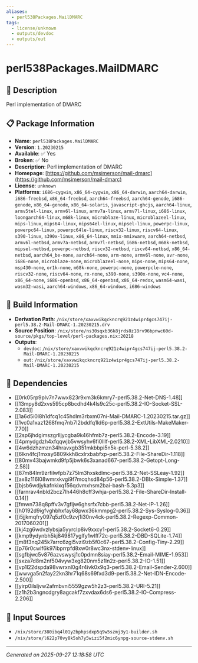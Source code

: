 ```yaml
---
aliases:
  - perl538Packages.MailDMARC
tags:
  - license/unknown
  - outputs/devdoc
  - outputs/out
---
```


# perl538Packages.MailDMARC

## 📝 Description

Perl implementation of DMARC

## 📋 Package Information

- **Name**: `perl538Packages.MailDMARC`
- **Version**: `1.20230215`
- **Available**: ✅ Yes
- **Broken**: ✅ No
- **Description**: Perl implementation of DMARC
- **Homepage**: [https://github.com/msimerson/mail-dmarc](https://github.com/msimerson/mail-dmarc)
- **License**: `unknown`
- **Platforms**: `i686-cygwin`, `x86_64-cygwin`, `x86_64-darwin`, `aarch64-darwin`, `i686-freebsd`, `x86_64-freebsd`, `aarch64-freebsd`, `aarch64-genode`, `i686-genode`, `x86_64-genode`, `x86_64-solaris`, `javascript-ghcjs`, `aarch64-linux`, `armv5tel-linux`, `armv6l-linux`, `armv7a-linux`, `armv7l-linux`, `i686-linux`, `loongarch64-linux`, `m68k-linux`, `microblaze-linux`, `microblazeel-linux`, `mips-linux`, `mips64-linux`, `mips64el-linux`, `mipsel-linux`, `powerpc-linux`, `powerpc64-linux`, `powerpc64le-linux`, `riscv32-linux`, `riscv64-linux`, `s390-linux`, `s390x-linux`, `x86_64-linux`, `mmix-mmixware`, `aarch64-netbsd`, `armv6l-netbsd`, `armv7a-netbsd`, `armv7l-netbsd`, `i686-netbsd`, `m68k-netbsd`, `mipsel-netbsd`, `powerpc-netbsd`, `riscv32-netbsd`, `riscv64-netbsd`, `x86_64-netbsd`, `aarch64_be-none`, `aarch64-none`, `arm-none`, `armv6l-none`, `avr-none`, `i686-none`, `microblaze-none`, `microblazeel-none`, `mips-none`, `mips64-none`, `msp430-none`, `or1k-none`, `m68k-none`, `powerpc-none`, `powerpcle-none`, `riscv32-none`, `riscv64-none`, `rx-none`, `s390-none`, `s390x-none`, `vc4-none`, `x86_64-none`, `i686-openbsd`, `x86_64-openbsd`, `x86_64-redox`, `wasm64-wasi`, `wasm32-wasi`, `aarch64-windows`, `x86_64-windows`, `i686-windows`

## 🔧 Build Information

- **Derivation Path**: `/nix/store/xaxvwikqckncrq921z4wipr4gcs747ij-perl5.38.2-Mail-DMARC-1.20230215.drv`
- **Source Position**: `/nix/store/ns30sqxb36k8jrds8z18rv96bpnwc60d-source/pkgs/top-level/perl-packages.nix:20218`
- **Outputs**:
  - `devdoc`:  `/nix/store/xaxvwikqckncrq921z4wipr4gcs747ij-perl5.38.2-Mail-DMARC-1.20230215`
  - `out`:  `/nix/store/xaxvwikqckncrq921z4wipr4gcs747ij-perl5.38.2-Mail-DMARC-1.20230215`

## 🔗 Dependencies

- [[0rk05rp9plv7n7wwx823r9xm3k6kmry7-perl5.38.2-Net-DNS-1.48]]
- [[13mpy8d2xvs595cp8bcdhd4k4ls9c25c-perl5.38.2-IO-Socket-SSL-2.083]]
- [[1a6d5i0l8h1dfcq1c45hdlm3rbxm07ni-Mail-DMARC-1.20230215.tar.gz]]
- [[1vc0a1xaz1268fmq7nb7l2bddfq1ld6p-perl5.38.2-ExtUtils-MakeMaker-7.70]]
- [[2sp6jhdgimszgrlljycgba9k46hfmb7z-perl5.38.2-Encode-3.19]]
- [[4pmydgdzh4xfqqwjb5vwsyhv6fi0lllf-perl5.38.2-XML-LibXML-2.0210]]
- [[4w6dzhzmzn34hravxgb351mkbbpi5n5k-perl-5.38.2]]
- [[6lkn4fcj1mxsy6809kkh8cxlrxbabfxp-perl5.38.2-File-ShareDir-1.118]]
- [[80mv43bajwmkd9fp5jbwk6s3xanad667-perl5.38.2-Getopt-Long-2.58]]
- [[87m84lm9zrfilwfpb7z75lm3hxskdlmc-perl5.38.2-Net-SSLeay-1.92]]
- [[ax8z116l08wmrxkvgi9f7mcqhsd84p56-perl5.38.2-DBIx-Simple-1.37]]
- [[bjsb6wdjykafnkixq156qdvmxhsm2bai-bash-5.3p3]]
- [[farnrav4nbld2bcz7lh446h8cff3whja-perl5.38.2-File-ShareDir-Install-0.14]]
- [[fmwn738q8pffv3v7gfljw6ghsrfx7cbb-perl5.38.2-Net-IP-1.26]]
- [[h0192d9igfvghbhxfay68pwx36kmmpg2-perl5.38.2-Sys-Syslog-0.36]]
- [[i5jjkmqfry097q5zf0c9zvj1i30nv4ck-perl5.38.2-Regexp-Common-2017060201]]
- [[kj4zg6wdvzlybsja5yyrclp8iv9xxcy1-perl5.38.2-Socket6-0.29]]
- [[kmp9ydynbh5kj849817yglfy1wlff72c-perl5.38.2-DBD-SQLite-1.74]]
- [[m8f3nq245k7arrc6zgl5vzi9zb5f0c67-perl5.38.2-Config-Tiny-2.29]]
- [[p76r0cwlf6k97ibprrpfd8xw0r8wc3nx-stdenv-linux]]
- [[sgfbjwc5v876azvswysj1c0pdmn8siay-perl5.38.2-Email-MIME-1.953]]
- [[sxza7d8m2nf504vyw3xg820nm5z1ln2z-perl5.38.2-IO-1.51]]
- [[vp1l22dspda98vwrxnl0g4r4ivk0x9q3-perl5.38.2-Email-Sender-2.600]]
- [[wwvga5n2fay22kn3hr71q68s69fxd3d9-perl5.38.2-Net-IDN-Encode-2.500]]
- [[yirp0ilsljvw2afmbvni5559gzw5h2z3-perl5.38.2-URI-5.21]]
- [[z1h2b3ngncdgry8agcakf7zxvdax6ds6-perl5.38.2-IO-Compress-2.206]]

## 📁 Input Sources

- `/nix/store/380ibq4l01y2bphpsdxp5q9w5szmj3y1-builder.sh`
- `/nix/store/l622p70vy8k5sh7y5wizi5f2mic6ynpg-source-stdenv.sh`

---
*Generated on 2025-09-27 12:18:58 UTC*
